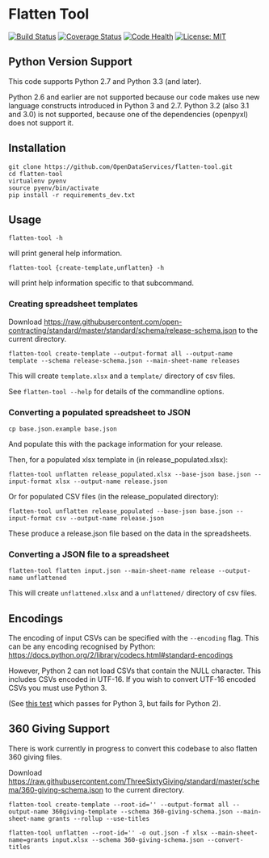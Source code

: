 Flatten Tool
============

[![Build Status](https://travis-ci.org/OpenDataServices/flatten-tool.svg?branch=master)](https://travis-ci.org/OpenDataServices/flatten-tool)
[![Coverage Status](https://img.shields.io/coveralls/OpenDataServices/flatten-tool.svg)](https://coveralls.io/r/OpenDataServices/flatten-tool?branch=master)
[![Code Health](https://landscape.io/github/OpenDataServices/flatten-tool/master/landscape.png)](https://landscape.io/github/OpenDataServices/flatten-tool/master)
[![License: MIT](https://img.shields.io/badge/license-MIT-blue.svg)](https://github.com/OpenDataServices/flatten-tool/blob/master/LICENSE)

Python Version Support
----------------------

This code supports Python 2.7 and Python 3.3 (and later).

Python 2.6 and earlier are not supported because our code makes use new language constructs introduced in Python 3 and 2.7. Python 3.2 (also 3.1 and 3.0) is not supported, because one of the dependencies (openpyxl) does not support it.

Installation
------------

    git clone https://github.com/OpenDataServices/flatten-tool.git
    cd flatten-tool
    virtualenv pyenv
    source pyenv/bin/activate
    pip install -r requirements_dev.txt

Usage
-----

    flatten-tool -h

will print general help information.

    flatten-tool {create-template,unflatten} -h

will print help information specific to that subcommand.


### Creating spreadsheet templates

Download https://raw.githubusercontent.com/open-contracting/standard/master/standard/schema/release-schema.json to the current directory.

    flatten-tool create-template --output-format all --output-name template --schema release-schema.json --main-sheet-name releases

This will create `template.xlsx` and a `template/` directory of csv files.

See `flatten-tool --help` for details of the commandline options.


### Converting a populated spreadsheet to JSON

    cp base.json.example base.json

And populate this with the package information for your release.

Then, for a populated xlsx template in (in release_populated.xlsx):

    flatten-tool unflatten release_populated.xlsx --base-json base.json --input-format xlsx --output-name release.json  

Or for populated CSV files (in the release_populated directory):

    flatten-tool unflatten release_populated --base-json base.json --input-format csv --output-name release.json  

These produce a release.json file based on the data in the spreadsheets.


### Converting a JSON file to a spreadsheet

    flatten-tool flatten input.json --main-sheet-name release --output-name unflattened

This will create `unflattened.xlsx` and a `unflattened/` directory of csv files.



Encodings
---------

The encoding of input CSVs can be specified with the `--encoding` flag. This can be any encoding recognised by Python: https://docs.python.org/2/library/codecs.html#standard-encodings

However, Python 2 can not load CSVs that contain the NULL character. This includes CSVs encoded in UTF-16. If you wish to convert UTF-16 encoded CSVs you must use Python 3.

(See [this test](https://github.com/OpenDataServices/flatten-tool/blob/d7db1125fef079302dcd372593c471c527aff7fb/flattentool/tests/test_input.py#L114) which passes for Python 3, but fails for Python 2).


360 Giving Support
------------------

There is work currently in progress to convert this codebase to also flatten 360 giving files.

Download https://raw.githubusercontent.com/ThreeSixtyGiving/standard/master/schema/360-giving-schema.json to the current directory.

    flatten-tool create-template --root-id='' --output-format all --output-name 360giving-template --schema 360-giving-schema.json --main-sheet-name grants --rollup --use-titles

    flatten-tool unflatten --root-id='' -o out.json -f xlsx --main-sheet-name=grants input.xlsx --schema 360-giving-schema.json --convert-titles
